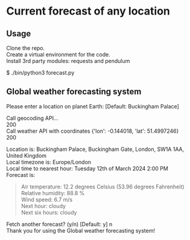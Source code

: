 # Current forecast of any location

## Usage
Clone the repo.  
Create a virtual environment for the code.  
Install 3rd party modules:  requests and pendulum  

$ ./bin/python3 forecast.py

Global weather forecasting system  
---------------------------------  
Please enter a location on planet Earth:   [Default: Buckingham Palace]   

Call geocoding API...  
200  
Call weather API with coordinates {'lon': -0.144018, 'lat': 51.4997246}  
200  

Location is: Buckingham Palace, Buckingham Gate, London, SW1A 1AA, United Kingdom  
Local timezone is: Europe/London  
Local time to nearest hour: Tuesday 12th of March 2024 2:00 PM  
Forecast is:  
>  Air temperature: 12.2 degrees Celsius (53.96 degrees Fahrenheit)  
>  Relative humidity: 88.8 %  
>  Wind speed: 6.7 m/s  
>  Next hour: cloudy  
>  Next six hours: cloudy  

Fetch another forecast?  (y/n) [Default: y] n  
Thank you for using the Global weather forecasting system!  
